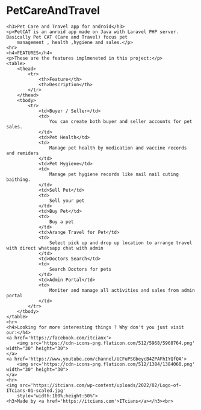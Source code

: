# PetCareAndTravel

<body>

    <h3>Pet Care and Travel app for android</h3>
    <p>PetCAT is an anroid app made on Java with Laravel PHP server. Basically Pet CAT (Care and Travel) focus pet
        management , health ,hygiene and sales.</p>
    <hr>
    <h4>FEATURES</h4>
    <p>These are the features implmeneted in this project:</p>
    <table>
        <thead>
            <tr>
                <th>Feature</th>
                <th>Description</th>
            </tr>
        </thead>
        <tbody>
            <tr>
                <td>Buyer / Seller</td>
                <td>
                    You can create both buyer and seller accounts for pet sales.
                </td>
                <td>Pet Health</td>
                <td>
                    Manage pet health by medication and vaccine records and remiders
                </td>
                <td>Pet Hygiene</td>
                <td>
                    Manage pet hygiene records like nail nail cuting baithing.
                </td>
                <td>Sell Pet</td>
                <td>
                    Sell your pet
                </td>
                <td>Buy Pet</td>
                <td>
                    Buy a pet
                </td>
                <td>Arange Travel for Pet</td>
                <td>
                    Select pick up and drop up location to arrange travel with direct whatsapp chat with admin
                </td>
                <td>Doctors Search</td>
                <td>
                    Search Doctors for pets
                </td>
                <td>Admin Portal</td>
                <td>
                    Moniter and manage all activities and sales from admin portal
                </td>
            </tr>
        </tbody>
    </table>
    <hr>
    <h4>Looking for more interesting things ? Why don't you just visit our:</h4>
    <a href='https://facebook.com/itcianx'>
        <img src='https://cdn-icons-png.flaticon.com/512/5968/5968764.png' width="30" height="30">
    </a>
    <a href='https://www.youtube.com/channel/UCFuPSGbeycB4ZPAFhIYQfQA'>
        <img src='https://cdn-icons-png.flaticon.com/512/1384/1384060.png' width="30" height="30">
    </a>
    <hr>
    <img src='https://itcians.com/wp-content/uploads/2022/02/Logo-of-ITcians-01-scaled.jpg'
        style="width:100%;height:50%">
    <h3>Made by <a href='https://itcians.com'>ITcians</a></h3><br>
</body>
